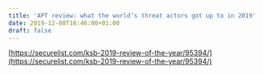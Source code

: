 ```yaml
---
title: 'APT review: what the world’s threat actors got up to in 2019'
date: 2019-12-08T16:46:00+01:00
draft: false
---
```


[https://securelist.com/ksb-2019-review-of-the-year/95394/](https://securelist.com/ksb-2019-review-of-the-year/95394/)